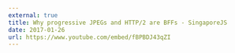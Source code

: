 ```yaml
---
external: true
title: Why progressive JPEGs and HTTP/2 are BFFs - SingaporeJS
date: 2017-01-26
url: https://www.youtube.com/embed/fBPBDJ43qZI
---
```

